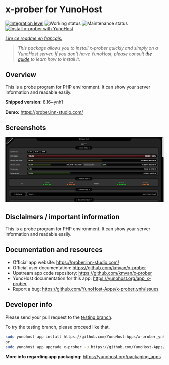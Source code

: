 <!--
N.B.: This README was automatically generated by https://github.com/YunoHost/apps/tree/master/tools/README-generator
It shall NOT be edited by hand.
-->

# x-prober for YunoHost

[![Integration level](https://dash.yunohost.org/integration/x-prober.svg)](https://dash.yunohost.org/appci/app/x-prober) ![Working status](https://ci-apps.yunohost.org/ci/badges/x-prober.status.svg) ![Maintenance status](https://ci-apps.yunohost.org/ci/badges/x-prober.maintain.svg)  
[![Install x-prober with YunoHost](https://install-app.yunohost.org/install-with-yunohost.svg)](https://install-app.yunohost.org/?app=x-prober)

*[Lire ce readme en français.](./README_fr.md)*

> *This package allows you to install x-prober quickly and simply on a YunoHost server.
If you don't have YunoHost, please consult [the guide](https://yunohost.org/#/install) to learn how to install it.*

## Overview

This is a probe program for PHP environment. It can show your server information and readable easily.


**Shipped version:** 8.16~ynh1

**Demo:** https://prober.inn-studio.com/

## Screenshots

![Screenshot of x-prober](./doc/screenshots/screenshot.jpg)

## Disclaimers / important information

This is a probe program for PHP environment. It can show your server information and readable easily.

## Documentation and resources

* Official app website: <https://prober.inn-studio.com/>
* Official user documentation: <https://github.com/kmvan/x-prober>
* Upstream app code repository: <https://github.com/kmvan/x-prober>
* YunoHost documentation for this app: <https://yunohost.org/app_x-prober>
* Report a bug: <https://github.com/YunoHost-Apps/x-prober_ynh/issues>

## Developer info

Please send your pull request to the [testing branch](https://github.com/YunoHost-Apps/x-prober_ynh/tree/testing).

To try the testing branch, please proceed like that.

``` bash
sudo yunohost app install https://github.com/YunoHost-Apps/x-prober_ynh/tree/testing --debug
or
sudo yunohost app upgrade x-prober -u https://github.com/YunoHost-Apps/x-prober_ynh/tree/testing --debug
```

**More info regarding app packaging:** <https://yunohost.org/packaging_apps>
